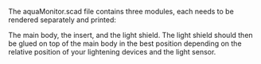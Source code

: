 The aquaMonitor.scad file contains three modules, each needs to be rendered separately and printed:

The main body, the insert, and the light shield. The light shield should then be glued on top of the main body in the best position depending on the relative position of your lightening devices and the light sensor.

